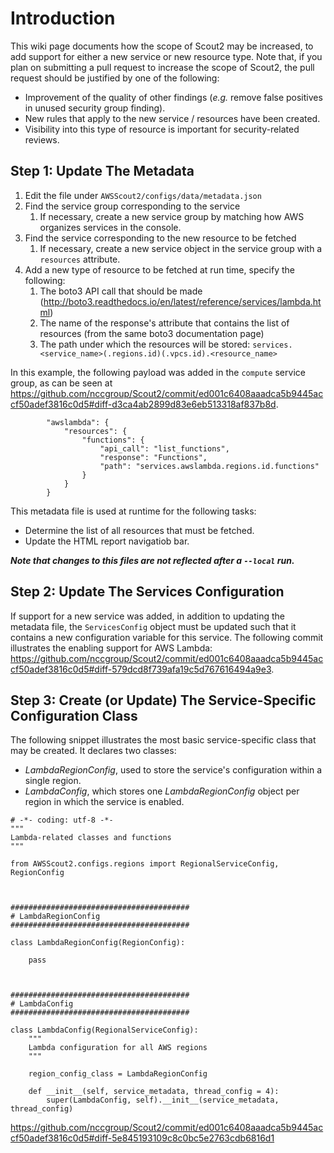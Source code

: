 # Introduction

This wiki page documents how the scope of Scout2 may be increased, to add support for either a new service or new resource type. Note that, if you plan on submitting a pull request to increase the scope of Scout2, the pull request should be justified by one of the following:

* Improvement of the quality of other findings (_e.g._ remove false positives in unused security group finding).
* New rules that apply to the new service / resources have been created.
* Visibility into this type of resource is important for security-related reviews.

## Step 1: Update The Metadata

1. Edit the file under `AWSScout2/configs/data/metadata.json`
1. Find the service group corresponding to the service
   1. If necessary, create a new service group by matching how AWS organizes services in the console.
1. Find the service corresponding to the new resource to be fetched
   1. If necessary, create a new service object in the service group with a `resources` attribute.
1. Add a new type of resource to be fetched at run time, specify the following:
   1. The boto3 API call that should be made (http://boto3.readthedocs.io/en/latest/reference/services/lambda.html)
   1. The name of the response's attribute that contains the list of resources (from the same boto3 documentation page)
   1. The path under which the resources will be stored: ```services.<service_name>(.regions.id)(.vpcs.id).<resource_name>```

In this example, the following payload was added in the ```compute``` service group, as can be seen at https://github.com/nccgroup/Scout2/commit/ed001c6408aaadca5b9445accf50adef3816c0d5#diff-d3ca4ab2899d83e6eb513318af837b8d.
```
        "awslambda": {
            "resources": {
                "functions": {
                    "api_call": "list_functions",
                    "response": "Functions",
                    "path": "services.awslambda.regions.id.functions"
                }
            }
        }
```

This metadata file is used at runtime for the following tasks:
* Determine the list of all resources that must be fetched.
* Update the HTML report navigatiob bar.

***Note that changes to this files are not reflected after a ```--local``` run.***

## Step 2: Update The Services Configuration

If support for a new service was added, in addition to updating the metadata file, the ```ServicesConfig``` object must be updated such that it contains a new configuration variable for this service. The following commit illustrates the enabling support for AWS Lambda: https://github.com/nccgroup/Scout2/commit/ed001c6408aaadca5b9445accf50adef3816c0d5#diff-579dcd8f739afa19c5d767616494a9e3.

## Step 3: Create (or Update) The Service-Specific Configuration Class

The following snippet illustrates the most basic service-specific class that may be created. It declares two classes:

* *LambdaRegionConfig*, used to store the service's configuration within a single region.
* *LambdaConfig*, which stores one *LambdaRegionConfig* object per region in which the service is enabled.

```
# -*- coding: utf-8 -*-
"""
Lambda-related classes and functions
"""

from AWSScout2.configs.regions import RegionalServiceConfig, RegionConfig



########################################
# LambdaRegionConfig
########################################

class LambdaRegionConfig(RegionConfig):

    pass



########################################
# LambdaConfig
########################################

class LambdaConfig(RegionalServiceConfig):
    """
    Lambda configuration for all AWS regions
    """

    region_config_class = LambdaRegionConfig

    def __init__(self, service_metadata, thread_config = 4):
        super(LambdaConfig, self).__init__(service_metadata, thread_config)
```

https://github.com/nccgroup/Scout2/commit/ed001c6408aaadca5b9445accf50adef3816c0d5#diff-5e845193109c8c0bc5e2763cdb6816d1